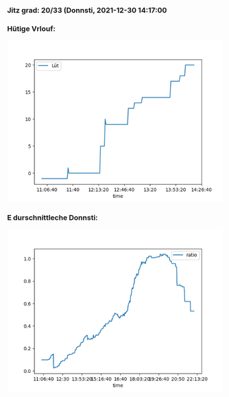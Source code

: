 ### Jitz grad: 20/33 (Donnsti, 2021-12-30 14:17:00

### Hütige Vrlouf:
![Graph](Today.png)

### E durschnittleche Donnsti:
![Graph](Donnsti.png)